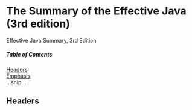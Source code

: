# The Summary of the Effective Java (3rd edition)
Effective Java Summary, 3rd Edition

##### Table of Contents  
[Headers](#headers)  
[Emphasis](#emphasis)  
...snip...    
<a name="headers"/>
## Headers
